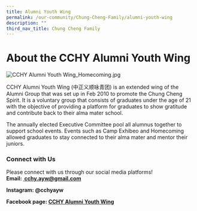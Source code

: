 ```yaml
---
title: Alumni Youth Wing
permalink: /our-community/Chung-Cheng-Family/alumni-youth-wing
description: ""
third_nav_title: Chung Cheng Family
---
```

# **About the CCHY Alumni Youth Wing**

![CCHY Alumni Youth Wing_Homecoming.jpg](https://chungchenghighyishun.moe.edu.sg/qql/slot/u496/2019/Our%20Community/Chung%20Cheng%20Family/Alumni%20Youth%20Wing/CCHY%20Alumni%20Youth%20Wing_Homecoming.jpg)

CCHY Alumni Youth Wing (中正义顺咏青团) is an extended wing of the Alumni Group that was set up in Feb 2010 to promote the Chung Cheng Spirit. It is a voluntary group that consists of graduates under the age of 21 with the objective of providing a platform for graduates to show gratitude and contribute back to their alma mater school.

The annually elected Executive Committee pool all alumnus together to support school events. Events such as Camp Exhibeo and Homecoming allowed graduates to stay connected to their alma mater and mentor their juniors.

### Connect with Us

Please connect with us through our social media platforms!  
**Email: <a href="mailto: cchy.ayw@gmail.com"> cchy.ayw@gmail.com</a>**
  
**Instagram: @cchyayw**

**Facebook page: [CCHY Alumni Youth Wing](https://www.facebook.com/aywcchy/)**